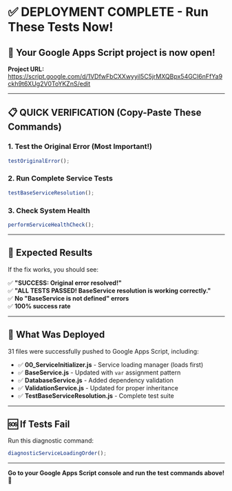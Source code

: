 # ✅ DEPLOYMENT COMPLETE - Run These Tests Now!

## 🎯 Your Google Apps Script project is now open! 

**Project URL:** https://script.google.com/d/1VDfwFbCXXwyyil5C5jrMXQBpx54GCl6nFfYa9ckh9t6XUg2V0ToYKZnS/edit

---

## 📋 QUICK VERIFICATION (Copy-Paste These Commands)

### 1. Test the Original Error (Most Important!)

```javascript
testOriginalError();
```

### 2. Run Complete Service Tests

```javascript
testBaseServiceResolution();
```

### 3. Check System Health

```javascript
performServiceHealthCheck();
```

---

## 🎉 Expected Results

If the fix works, you should see:

✅ **"SUCCESS: Original error resolved!"**  
✅ **"ALL TESTS PASSED! BaseService resolution is working correctly."**  
✅ **No "BaseService is not defined" errors**  
✅ **100% success rate**

---

## 🚀 What Was Deployed

31 files were successfully pushed to Google Apps Script, including:

- ✅ **00_ServiceInitializer.js** - Service loading manager (loads first)
- ✅ **BaseService.js** - Updated with `var` assignment pattern  
- ✅ **DatabaseService.js** - Added dependency validation
- ✅ **ValidationService.js** - Updated for proper inheritance
- ✅ **TestBaseServiceResolution.js** - Complete test suite

---

## 🆘 If Tests Fail

Run this diagnostic command:

```javascript
diagnosticServiceLoadingOrder();
```

---

**Go to your Google Apps Script console and run the test commands above!** 🧪
